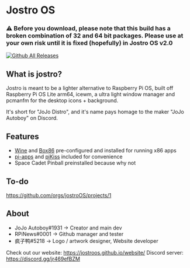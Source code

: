 # Jostro OS

### :warning: Before you download, please note that this build has a broken combination of 32 and 64 bit packages. Please use at your own risk until it is fixed (hopefully) in Jostro OS v2.0

[![Github All Releases](https://img.shields.io/github/downloads/jostroOS/jostro/total.svg?style=for-the-badge&logo=raspberry-pi&color=ef0a6a)]()

## What is jostro?
Jostro is meant to be a lighter alternative to Raspberry Pi OS, built off Raspberry Pi OS Lite arm64, icewm, a ultra light window manager and pcmanfm for the desktop icons + background.

It's short for "JoJo Distro", and it's name pays homage to the maker "JoJo Autoboy" on Discord.

## Features
- [Wine](https://www.winehq.org/) and [Box86](https://github.com/ptitSeb/box86) pre-configured and installed for running x86 apps
- [pi-apps](https://github.com/Botspot/pi-apps) and [piKiss](https://github.com/jmcerrejon/PiKISS) included for convenience
- Space Cadet Pinball preinstalled because why not

## To-do
https://github.com/orgs/jostroOS/projects/1

## About
- JoJo Autoboy#1931 -> Creator and main dev
- RPiNews#0001 -> Github manager and tester
- 疯子鸭#5218 -> Logo / artwork designer, Website developer

Check out our website: https://jostroos.github.io/website/
Discord server: https://discord.gg/jr469efBZM
